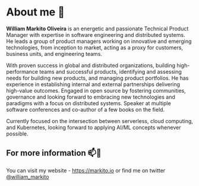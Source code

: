 # About me 📃

**William Markito Oliveira** is an energetic and passionate Technical Product Manager with expertise in software engineering and distributed systems. He leads a group of product managers working on innovative and emerging technologies, from inception to market, acting as a proxy for customers, business units, and engineering teams. 

With proven success in global and distributed organizations, building high-performance teams and successful products, identifying and assessing needs for building new products, and managing product portfolios. He has experience in establishing internal and external partnerships delivering high-value outcomes. Engaged in open source by fostering communities, governance and looking forward to embracing new technologies and paradigms with a focus on distributed systems. Speaker at multiple software conferences and co-author of a few books on the field. 
 
Currently focused on the intersection between serverless, cloud computing, and Kubernetes, looking forward to applying AI/ML concepts whenever possible. 

## For more information 📫💬

You can visit my website - https://markito.io or find me on twitter [@william_markito](https://twitter.com/william_markito)

<!-- ![My github stats](https://github-readme-stats.vercel.app/api?username=mchmarny&show_icons=true) -->

<!--
**markito/markito** is a ✨ _special_ ✨ repository because its `README.md` (this file) appears on your GitHub profile.

Here are some ideas to get you started:

- 🔭 I’m currently working on ...
- 🌱 I’m currently learning ...
- 👯 I’m looking to collaborate on ...
- 🤔 I’m looking for help with ...
- 💬 Ask me about ...
- 📫 How to reach me: ...
- 😄 Pronouns: ...
- ⚡ Fun fact: ...
-->
